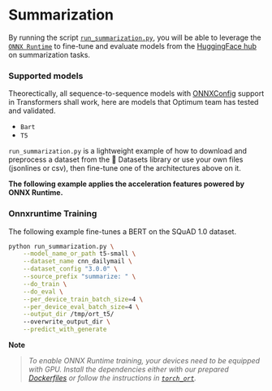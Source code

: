 <!---
Copyright 2022 The HuggingFace Team. All rights reserved.

Licensed under the Apache License, Version 2.0 (the "License");
you may not use this file except in compliance with the License.
You may obtain a copy of the License at

    http://www.apache.org/licenses/LICENSE-2.0

Unless required by applicable law or agreed to in writing, software
distributed under the License is distributed on an "AS IS" BASIS,
WITHOUT WARRANTIES OR CONDITIONS OF ANY KIND, either express or implied.
See the License for the specific language governing permissions and
limitations under the License.
-->

# Summarization

By running the script [`run_summarization.py`](https://github.com/huggingface/optimum/blob/main/examples/onnxruntime/training/summarization/run_summarization.py),
you will be able to leverage the [`ONNX Runtime`](https://github.com/microsoft/onnxruntime) to fine-tune and evaluate models from the
[HuggingFace hub](https://huggingface.co/models) on summarization tasks.

### Supported models

Theorectically, all sequence-to-sequence models with [ONNXConfig](https://github.com/huggingface/transformers/blob/main/src/transformers/onnx/features.py) support in Transformers shall work, here are models that Optimum team has tested and validated.

* `Bart`
* `T5`

`run_summarization.py` is a lightweight example of how to download and preprocess a dataset from the 🤗 Datasets library or use your own files (jsonlines or csv), then fine-tune one of the architectures above on it.


__The following example applies the acceleration features powered by ONNX Runtime.__


### Onnxruntime Training

The following example fine-tunes a BERT on the SQuAD 1.0 dataset.

```bash
python run_summarization.py \
    --model_name_or_path t5-small \
    --dataset_name cnn_dailymail \
    --dataset_config "3.0.0" \
    --source_prefix "summarize: " \
    --do_train \
    --do_eval \
    --per_device_train_batch_size=4 \
    --per_device_eval_batch_size=4 \
    --output_dir /tmp/ort_t5/
    --overwrite_output_dir \
    --predict_with_generate
```

__Note__
> *To enable ONNX Runtime training, your devices need to be equipped with GPU. Install the dependencies either with our prepared*
*[Dockerfiles](https://github.com/huggingface/optimum/blob/main/examples/onnxruntime/training/docker/) or follow the instructions*
*in [`torch_ort`](https://github.com/pytorch/ort/blob/main/torch_ort/docker/README.md).*